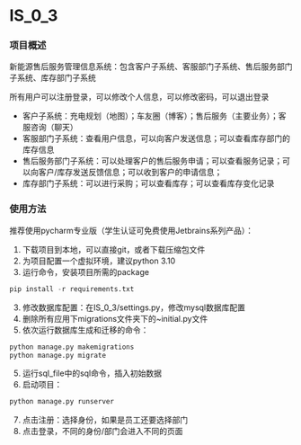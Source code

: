 # IS_0_3
### 项目概述
新能源售后服务管理信息系统：包含客户子系统、客服部门子系统、售后服务部门子系统、库存部门子系统

所有用户可以注册登录，可以修改个人信息，可以修改密码，可以退出登录

* 客户子系统：充电规划（地图）；车友圈（博客）；售后服务（主要业务）；客服咨询（聊天）
* 客服部门子系统：查看用户信息，可以向客户发送信息；可以查看库存部门的库存信息
* 售后服务部门子系统：可以处理客户的售后服务申请；可以查看服务记录；可以向客户/库存发送反馈信息；可以收到客户的申请信息；
* 库存部门子系统：可以进行采购；可以查看库存；可以查看库存变化记录

### 使用方法
推荐使用pycharm专业版（学生认证可免费使用Jetbrains系列产品）：

1. 下载项目到本地，可以直接git，或者下载压缩包文件
2. 为项目配置一个虚拟环境，建议python 3.10
3. 运行命令，安装项目所需的package
``` python
pip install -r requirements.txt
```
3. 修改数据库配置：在IS_0_3/settings.py，修改mysql数据库配置
4. 删除所有应用下migrations文件夹下的~initial.py文件
5. 依次运行数据库生成和迁移的命令：
``` python
python manage.py makemigrations
python manage.py migrate
```
5. 运行sql_file中的sql命令，插入初始数据
6. 启动项目：
``` python
python manage.py runserver
```
7. 点击注册：选择身份，如果是员工还要选择部门
8. 点击登录，不同的身份/部门会进入不同的页面

